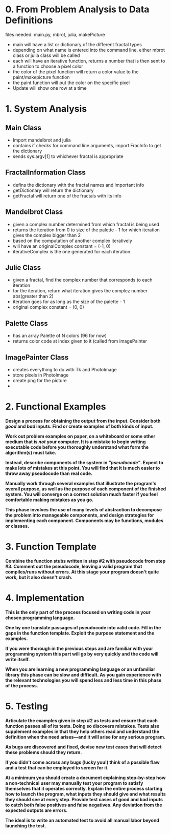 
# 0.  From Problem Analysis to Data Definitions

files needed: main.py, mbrot, julia, makePicture

- main will have a list or dictionary of the different fractal types
- depending on what name is entered into the command line, either mbrot class or julia class will be called
- each will have an iterative function, returns a number that is then sent to a function to choose a pixel color
- the color of the pixel function will return a color value to the paint/makepicture function
- the paint function will put the color on the specific pixel
- Update will show one row at a time
 
# 1.  System Analysis

## Main Class
- Import mandelbrot and julia
- contains if checks for command line arguments, import FracInfo to get the dictionary 
- sends sys.argv[1] to whichever fractal is appropriate

## FractalInformation Class
- defins the dictionary with the fractal names and important info
- getDictionary will return the dictionary
- getFractal will return one of the fractals with its info

## Mandelbrot Class
- given a complex number determined from which fractal is being used
- returns the iteration from 0 to  size of the palette - 1 for which iteration gives the complex bigger than 2
- based on the computation of another complex  iteratively
- will have an originalComplex constant = (-1, 0)
- iterativeComplex is the one generated for each iteration

## Julie Class
- given a fractal, find the complex number that corresponds to each iteration
- for the iteration, return what iteration gives the complez number abs(greater than 2)
- iteration goes for as long as the size of the palette - 1
- original complex constant = (0, 0)

## Palette Class
- has an array Palette of N colors (96 for now)
- returns color code at index given to it (called from imagePainter

## ImagePainter Class
- creates everything to do with Tk and PhotoImage
- store pixels in PhotoImage
- create png for the picture
- 


# 2.  Functional Examples

**Design a process for obtaining the output from the input.  Consider both *good*
and *bad* inputs.  Find or create examples of both kinds of input.**

**Work out problem examples on paper, on a whiteboard or some other medium that
is *not* your computer.  It is a mistake to begin writing executable code
before you thoroughly understand what form the algorithm(s) must take.**

**Instead, describe components of the system in *"pseudocode"*.  Expect to make
lots of mistakes at this point.  You will find that it is much easier to throw
away pseudocode than real code.**

**Manually work through several examples that illustrate the program's overall
purpose, as well as the purpose of each component of the finished system.  You
will converge on a correct solution much faster if you feel comfortable making
mistakes as you go.**

**This phase involves the use of many levels of abstraction to decompose the
problem into manageable components, and design strategies for implementing each
component.  Components may be functions, modules or classes.**


# 3.  Function Template

**Combine the function stubs written in step #2 with pseudocode from step #3.
Comment out the pseudocode, leaving a valid program that compiles/runs without
errors.  At this stage your program doesn't quite work, but it also doesn't
crash.**


# 4.  Implementation

**This is the only part of the process focused on writing code in your chosen
programming language.**

**One by one translate passages of pseudocode into valid code.  Fill in the gaps
in the function template.  Exploit the purpose statement and the examples.**

**If you were thorough in the previous steps and are familiar with your
programming system this part will go by very quickly and the code will write
itself.**

**When you are learning a new programming language or an unfamiliar library this
phase can be slow and difficult.  As you gain experience with the relevant
technologies you will spend less and less time in this phase of the process.**


# 5.  Testing

**Articulate the examples given in step #2 as tests and ensure that each
function passes all of its tests.  Doing so discovers mistakes.  Tests also
supplement examples in that they help others read and understand the definition
when the need arises—and it will arise for any serious program.**

**As bugs are discovered and fixed, devise new test cases that will detect these
problems should they return.**

**If you didn't come across any bugs (lucky you!) think of a possible flaw and a
test that can be employed to screen for it.**

**At a minimum you should create a document explaining step-by-step how a
non-technical user may manually test your program to satisfy themselves that it
operates correctly.  Explain the entire process starting how to launch the
program, what inputs they should give and what results they should see at every
step.  Provide test cases of good and bad inputs to catch both false positives
and false negatives.  Any deviation from the expected outputs are errors.**

**The ideal is to write an automated test to avoid all manual labor beyond
launching the test.**
